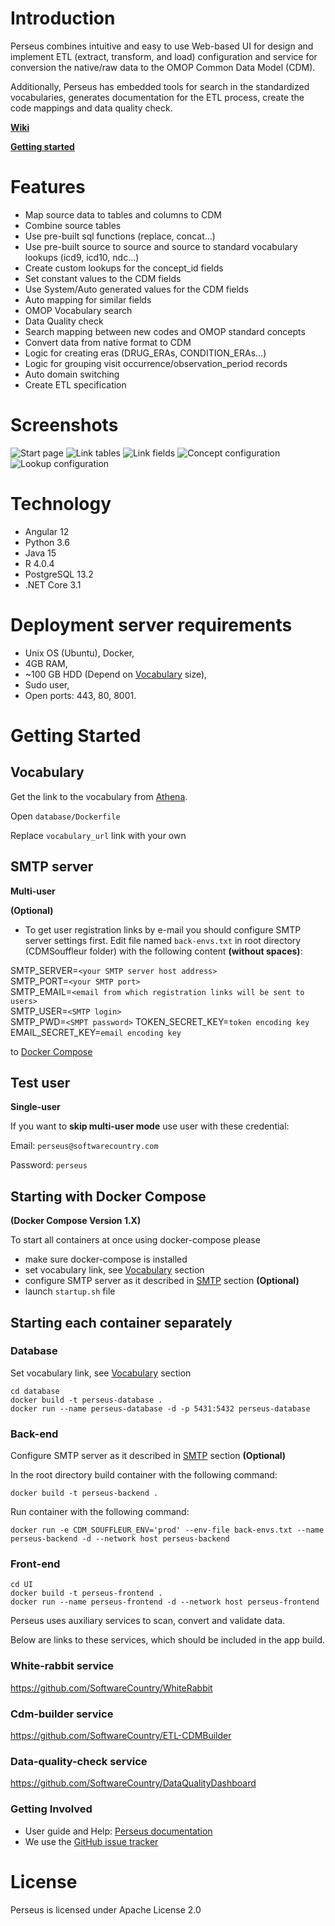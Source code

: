 Introduction
========
Perseus combines intuitive and easy to use Web-based UI for design and  implement ETL (extract, transform, and load) configuration and service for conversion the native/raw data to the OMOP Common Data Model (CDM).

Additionally, Perseus has embedded tools for search in the standardized vocabularies, generates documentation for the ETL process, create the code mappings and data quality check.

[**Wiki**](https://github.com/SoftwareCountry/Perseus/wiki)

[**Getting started**](#getting-started)

Features
========
- Map source data to tables and columns to CDM
- Combine source tables
- Use pre-built sql functions (replace, concat…)
- Use pre-built source to source and source to standard vocabulary lookups (icd9, icd10, ndc…)
- Create custom lookups for the concept_id fields
- Set constant values to the CDM fields
- Use System/Auto generated values for the CDM fields
- Auto mapping for similar fields
- OMOP Vocabulary search
- Data Quality check
- Search mapping between new codes and OMOP standard concepts
- Convert data from native format to CDM
- Logic for creating eras (DRUG_ERAs, CONDITION_ERAs…)
- Logic for grouping visit occurrence/observation_period records
- Auto domain switching 
- Create ETL specification

Screenshots
===========
<img src="https://github.com/SoftwareCountry/CDMSouffleur/blob/master/images/start.PNG" alt="Start page" title="Start page" />
<img src="https://github.com/SoftwareCountry/CDMSouffleur/blob/master/images/link_tables2.PNG" alt="Link tables" title="Link tables" />
<img src="https://github.com/SoftwareCountry/CDMSouffleur/blob/master/images/link_fields.PNG" alt="Link fields" title="Link fields" />
<img src="https://github.com/SoftwareCountry/CDMSouffleur/blob/master/images/concept.PNG" alt="Concept configuration" title="Concept configuration" />
<img src="https://github.com/SoftwareCountry/CDMSouffleur/blob/master/images/lookup.PNG" alt="Lookup configuration" title="Lookup configuration" />

Technology
============
- Angular 12
- Python 3.6
- Java 15
- R 4.0.4
- PostgreSQL 13.2
- .NET Core 3.1

Deployment server requirements
===============

 - Unix OS (Ubuntu), Docker,
 - 4GB RAM, 
 - ~100 GB HDD (Depend on [Vocabulary](#vocabulary) size),
 - Sudo user,
 - Open ports: 443, 80, 8001.

Getting Started
===============

## Vocabulary

Get the link to the vocabulary from [Athena](http://athena.ohdsi.org).

Open `database/Dockerfile`

Replace `vocabulary_url` link with your own

## SMTP server
**Multi-user**

**(Optional)**

* To get user registration links by e-mail you should configure SMTP server settings first. Edit file named `back-envs.txt` in root directory (CDMSouffleur folder) with the following content **(without spaces)**:

SMTP_SERVER=`<your SMTP server host address>`\
SMTP_PORT=`<your SMTP port>`\
SMTP_EMAIL=`<email from which registration links will be sent to users>`\
SMTP_USER=`<SMTP login>`\
SMTP_PWD=`<SMPT password>`
TOKEN_SECRET_KEY=`token encoding key`
EMAIL_SECRET_KEY=`email encoding key`

to [Docker Compose](#starting-with-docker-compose)

## Test user
**Single-user**

If you want to **skip multi-user mode** use user with these credential:

Email: `perseus@softwarecountry.com`

Password: `perseus`

## Starting with Docker Compose
**(Docker Compose Version 1.X)**

To start all containers at once using docker-compose please
- make sure docker-compose is installed
- set vocabulary link, see [Vocabulary](#vocabulary) section
- configure SMTP server as it described in [SMTP](#smtp-server) section **(Optional)**
- launch `startup.sh` file

## Starting each container separately

### Database

Set vocabulary link, see [Vocabulary](#vocabulary) section

    cd database
    docker build -t perseus-database .
    docker run --name perseus-database -d -p 5431:5432 perseus-database

### Back-end

Configure SMTP server as it described in [SMTP](#smtp-server) section **(Optional)**

In the root directory build container with the following command:

    docker build -t perseus-backend .

Run container with the following command:

    docker run -e CDM_SOUFFLEUR_ENV='prod' --env-file back-envs.txt --name perseus-backend -d --network host perseus-backend

### Front-end
    
    cd UI
    docker build -t perseus-frontend .
    docker run --name perseus-frontend -d --network host perseus-frontend

Perseus uses auxiliary services to scan, convert and validate data. 

Below are links to these services, which should be included in the app build. 

### White-rabbit service

https://github.com/SoftwareCountry/WhiteRabbit

### Cdm-builder service

https://github.com/SoftwareCountry/ETL-CDMBuilder

### Data-quality-check service

https://github.com/SoftwareCountry/DataQualityDashboard

### Getting Involved

* User guide and Help: [Perseus documentation](https://github.com/SoftwareCountry/Perseus/wiki)
* We use the [GitHub issue tracker](https://github.com/SoftwareCountry/Perseus/issues) 


License
=======
Perseus is licensed under Apache License 2.0
